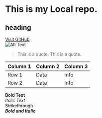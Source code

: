 # This is my Local repo.
## heading
[Visit GitHub](https://github.com)  
![Alt Text](https://via.placeholder.com/150)  
> This is a quote.
This is a quote.  

| Column 1 | Column 2 | Column 3 |  
|----------|----------|----------|  
| Row 1    | Data     | Info     |  
| Row 2    | Data     | Info     |  

**Bold Text**  
*Italic Text*  
~~Strikethrough~~  
**_Bold and Italic_**  
